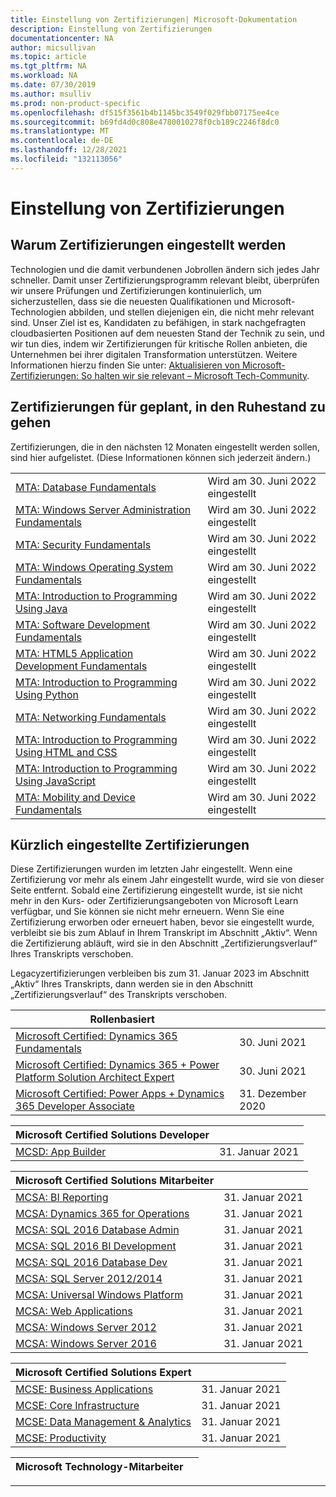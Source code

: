 ```yaml
---
title: Einstellung von Zertifizierungen| Microsoft-Dokumentation
description: Einstellung von Zertifizierungen
documentationcenter: NA
author: micsullivan
ms.topic: article
ms.tgt_pltfrm: NA
ms.workload: NA
ms.date: 07/30/2019
ms.author: msulliv
ms.prod: non-product-specific
ms.openlocfilehash: df515f3561b4b1145bc3549f029fbb07175ee4ce
ms.sourcegitcommit: b69fd4d0c808e4780010278f0cb189c2246f8dc0
ms.translationtype: MT
ms.contentlocale: de-DE
ms.lasthandoff: 12/28/2021
ms.locfileid: "132113056"
---
```

# <a name="certification-retirement"></a>Einstellung von Zertifizierungen

## <a name="why-certifications-get-retired"></a>Warum Zertifizierungen eingestellt werden

Technologien und die damit verbundenen Jobrollen ändern sich jedes Jahr schneller. Damit unser Zertifizierungsprogramm relevant bleibt, überprüfen wir unsere Prüfungen und Zertifizierungen kontinuierlich, um sicherzustellen, dass sie die neuesten Qualifikationen und Microsoft-Technologien abbilden, und stellen diejenigen ein, die nicht mehr relevant sind. Unser Ziel ist es, Kandidaten zu befähigen, in stark nachgefragten cloudbasierten Positionen auf dem neuesten Stand der Technik zu sein, und wir tun dies, indem wir Zertifizierungen für kritische Rollen anbieten, die Unternehmen bei ihrer digitalen Transformation unterstützen. Weitere Informationen hierzu finden Sie unter: [Aktualisieren von Microsoft-Zertifizierungen: So halten wir sie relevant – Microsoft Tech-Community](https://techcommunity.microsoft.com/t5/microsoft-learn-blog/updating-microsoft-certifications-how-we-keep-them-relevant/ba-p/1469425).

## <a name="certifications-scheduled-to-retire"></a>Zertifizierungen für geplant, in den Ruhestand zu gehen

Zertifizierungen, die in den nächsten 12 Monaten eingestellt werden sollen, sind hier aufgelistet. (Diese Informationen können sich jederzeit ändern.)  

|                                             |                    |
| ---------------------------------------------------------------------------------- | ------------------ |
| [MTA: Database Fundamentals](/learn/certifications/mta-database-fundamentals) | Wird am 30. Juni 2022 eingestellt |
| [MTA: Windows Server Administration Fundamentals](/learn/certifications/mta-windows-server-administration-fundamentals) | Wird am 30. Juni 2022 eingestellt |
| [MTA: Security Fundamentals](/learn/certifications/mta-security-fundamentals) | Wird am 30. Juni 2022 eingestellt |
| [MTA: Windows Operating System Fundamentals](/learn/certifications/mta-windows-operating-system-fundamentals) | Wird am 30. Juni 2022 eingestellt |
| [MTA: Introduction to Programming Using Java](/learn/certifications/mta-introduction-to-programming-using-java) | Wird am 30. Juni 2022 eingestellt |
| [MTA: Software Development Fundamentals](/learn/certifications/mta-software-development-fundamentals) | Wird am 30. Juni 2022 eingestellt |
| [MTA: HTML5 Application Development Fundamentals](/learn/certifications/mta-html5-application-development-fundamentals) | Wird am 30. Juni 2022 eingestellt |
| [MTA: Introduction to Programming Using Python](/learn/certifications/mta-introduction-to-programming-using-python) | Wird am 30. Juni 2022 eingestellt |
| [MTA: Networking Fundamentals](/learn/certifications/mta-networking-fundamentals) | Wird am 30. Juni 2022 eingestellt |
| [MTA: Introduction to Programming Using HTML and CSS](/learn/certifications/mta-introduction-to-programming-using-html-and-css) | Wird am 30. Juni 2022 eingestellt |
| [MTA: Introduction to Programming Using JavaScript](/learn/certifications/mta-introduction-to-programming-using-javascript) | Wird am 30. Juni 2022 eingestellt |
| [MTA: Mobility and Device Fundamentals](/learn/certifications/mta-mobility-and-device-fundamentals) | Wird am 30. Juni 2022 eingestellt |

## <a name="recently-retired-certifications"></a>Kürzlich eingestellte Zertifizierungen 

Diese Zertifizierungen wurden im letzten Jahr eingestellt. Wenn eine Zertifizierung vor mehr als einem Jahr eingestellt wurde, wird sie von dieser Seite entfernt. Sobald eine Zertifizierung eingestellt wurde, ist sie nicht mehr in den Kurs- oder Zertifizierungsangeboten von Microsoft Learn verfügbar, und Sie können sie nicht mehr erneuern. Wenn Sie eine Zertifizierung erworben oder erneuert haben, bevor sie eingestellt wurde, verbleibt sie bis zum Ablauf in Ihrem Transkript im Abschnitt „Aktiv“. Wenn die Zertifizierung abläuft, wird sie in den Abschnitt „Zertifizierungsverlauf“ Ihres Transkripts verschoben.

Legacyzertifizierungen verbleiben bis zum 31. Januar 2023 im Abschnitt „Aktiv“ Ihres Transkripts, dann werden sie in den Abschnitt „Zertifizierungsverlauf“ des Transkripts verschoben.

| Rollenbasiert                                                                         |                    |
| ---------------------------------------------------------------------------------- | ------------------ |
| [Microsoft Certified: Dynamics 365 Fundamentals](/learn/certifications/d365-fundamentals) | 30. Juni 2021 |
| [Microsoft Certified: Dynamics 365 + Power Platform Solution Architect Expert](/learn/certifications/power-apps-and-d365-solution-architect-expert) | 30. Juni 2021 |
| [Microsoft Certified: Power Apps + Dynamics 365 Developer Associate](/learn/certifications/power-apps-and-d365-developer-associate) | 31. Dezember 2020 |

| Microsoft Certified Solutions Developer                                            |                    |
| ---------------------------------------------------------------------------------- | ------------------ |
| [MCSD: App Builder](/learn/certifications/mcsd-app-builder-certification)          | 31. Januar 2021 |

| Microsoft Certified Solutions Mitarbeiter                                            |                    |
| ---------------------------------------------------------------------------------- | ------------------ |
| [MCSA: BI Reporting](/learn/certifications/mcsa-bi-reporting)                      | 31. Januar 2021 |
| [MCSA: Dynamics 365 for Operations](/learn/certifications/mcsa-microsoft-dynamics-365-for-operations) | 31. Januar 2021 |
| [MCSA: SQL 2016 Database Admin](/learn/certifications/mcsa-sql2016-database-administration-certification) | 31. Januar 2021 |
| [MCSA: SQL 2016 BI Development](/learn/certifications/mcsa-sql2016-business-intelligence-certification) | 31. Januar 2021 |
| [MCSA: SQL 2016 Database Dev](/learn/certifications/mcsa-sql2016-database-development-certification) | 31. Januar 2021 |
| [MCSA: SQL Server 2012/2014](/learn/certifications/mcsa-sql-certification)         | 31. Januar 2021 |
| [MCSA: Universal Windows Platform](/learn/certifications/mcsa-universal-windows-platform) | 31. Januar 2021 |
| [MCSA: Web Applications](/learn/certifications/mcsa-web-applications-certification) | 31. Januar 2021 |
| [MCSA: Windows Server 2012](/learn/certifications/mcsa-windows-server-certification) | 31. Januar 2021 |
| [MCSA: Windows Server 2016](/learn/certifications/mcsa-windows-server-2016-certification) | 31. Januar 2021 |

| Microsoft Certified Solutions Expert                                               |                    |
| ---------------------------------------------------------------------------------- | ------------------ |
| [MCSE: Business Applications](/learn/certifications/mcse-business-applications)    | 31. Januar 2021 |
| [MCSE: Core Infrastructure](/learn/certifications/mcse-core-infrastructure)        | 31. Januar 2021 |
| [MCSE: Data Management & Analytics](/learn/certifications/mcse-data-management-analytics) | 31. Januar 2021 |
| [MCSE: Productivity](/learn/certifications/mcse-productivity-certification)        | 31. Januar 2021 |

| Microsoft Technology-Mitarbeiter                                                     |                    |
| ---------------------------------------------------------------------------------- | ------------------ |

___
